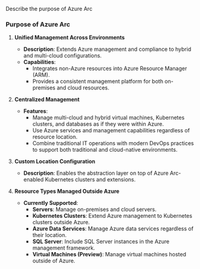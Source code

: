 Describe the purpose of Azure Arc

### **Purpose of Azure Arc**

1. **Unified Management Across Environments**
   - **Description**: Extends Azure management and compliance to hybrid and multi-cloud configurations.
   - **Capabilities**:
     - Integrates non-Azure resources into Azure Resource Manager (ARM).
     - Provides a consistent management platform for both on-premises and cloud resources.

2. **Centralized Management**
   - **Features**:
     - Manage multi-cloud and hybrid virtual machines, Kubernetes clusters, and databases as if they were within Azure.
     - Use Azure services and management capabilities regardless of resource location.
     - Combine traditional IT operations with modern DevOps practices to support both traditional and cloud-native environments.

3. **Custom Location Configuration**
   - **Description**: Enables the abstraction layer on top of Azure Arc-enabled Kubernetes clusters and extensions.

4. **Resource Types Managed Outside Azure**
   - **Currently Supported**:
     - **Servers**: Manage on-premises and cloud servers.
     - **Kubernetes Clusters**: Extend Azure management to Kubernetes clusters outside Azure.
     - **Azure Data Services**: Manage Azure data services regardless of their location.
     - **SQL Server**: Include SQL Server instances in the Azure management framework.
     - **Virtual Machines (Preview)**: Manage virtual machines hosted outside of Azure.